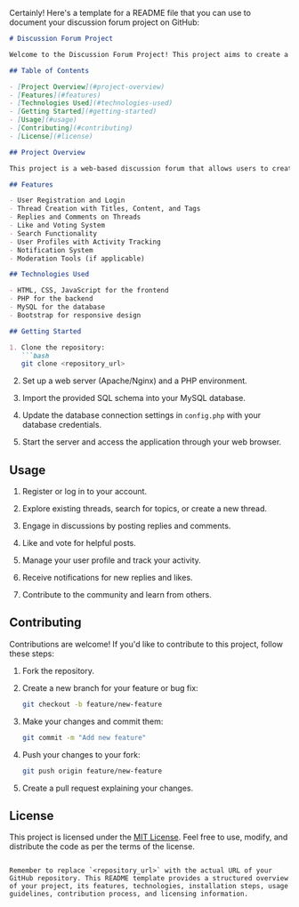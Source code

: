 Certainly! Here's a template for a README file that you can use to document your discussion forum project on GitHub:

```markdown
# Discussion Forum Project

Welcome to the Discussion Forum Project! This project aims to create a web-based discussion platform similar to Stack Overflow. Users can share their technical doubts, have discussions, and seek solutions within the technical domain.

## Table of Contents

- [Project Overview](#project-overview)
- [Features](#features)
- [Technologies Used](#technologies-used)
- [Getting Started](#getting-started)
- [Usage](#usage)
- [Contributing](#contributing)
- [License](#license)

## Project Overview

This project is a web-based discussion forum that allows users to create threads, post questions, share insights, and engage in discussions related to technical topics. It provides a platform for individuals to seek assistance and contribute their knowledge within the technical community.

## Features

- User Registration and Login
- Thread Creation with Titles, Content, and Tags
- Replies and Comments on Threads
- Like and Voting System
- Search Functionality
- User Profiles with Activity Tracking
- Notification System
- Moderation Tools (if applicable)

## Technologies Used

- HTML, CSS, JavaScript for the frontend
- PHP for the backend
- MySQL for the database
- Bootstrap for responsive design

## Getting Started

1. Clone the repository:
   ```bash
   git clone <repository_url>
   ```

2. Set up a web server (Apache/Nginx) and a PHP environment.

3. Import the provided SQL schema into your MySQL database.

4. Update the database connection settings in `config.php` with your database credentials.

5. Start the server and access the application through your web browser.

## Usage

1. Register or log in to your account.

2. Explore existing threads, search for topics, or create a new thread.

3. Engage in discussions by posting replies and comments.

4. Like and vote for helpful posts.

5. Manage your user profile and track your activity.

6. Receive notifications for new replies and likes.

7. Contribute to the community and learn from others.

## Contributing

Contributions are welcome! If you'd like to contribute to this project, follow these steps:

1. Fork the repository.

2. Create a new branch for your feature or bug fix:
   ```bash
   git checkout -b feature/new-feature
   ```

3. Make your changes and commit them:
   ```bash
   git commit -m "Add new feature"
   ```

4. Push your changes to your fork:
   ```bash
   git push origin feature/new-feature
   ```

5. Create a pull request explaining your changes.

## License

This project is licensed under the [MIT License](LICENSE). Feel free to use, modify, and distribute the code as per the terms of the license.
```

Remember to replace `<repository_url>` with the actual URL of your GitHub repository. This README template provides a structured overview of your project, its features, technologies, installation steps, usage guidelines, contribution process, and licensing information.
